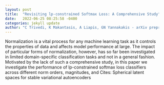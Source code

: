 ```yaml
---
layout: post
title:  "Revisiting lp-constrained Softmax Loss: A Comprehensive Study"
date:   2022-06-25 08:25:58 -0400
categories: jekyll update
author: "C Trivedi, K Makantasis, A Liapis, GN Yannakakis - arXiv preprint arXiv:2206.09616, 2022"
---
```

Normalization is a vital process for any machine learning task as it controls the properties of data and affects model performance at large. The impact of particular forms of normalization, however, has so far been investigated in limited domain-specific classification tasks and not in a general fashion. Motivated by the lack of such a comprehensive study, in this paper we investigate the performance of lp-constrained softmax loss classifiers across different norm orders, magnitudes, and 
Cites: Spherical latent spaces for stable variational autoencoders